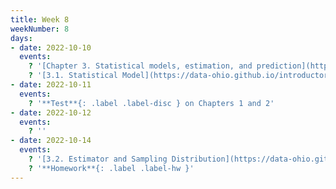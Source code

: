 ```yaml
---
title: Week 8
weekNumber: 8
days:
- date: 2022-10-10
  events:
    ? '[Chapter 3. Statistical models, estimation, and prediction](https://data-ohio.github.io/introductory-data-science/3/3_models.html)'
    ? '[3.1. Statistical Model](https://data-ohio.github.io/introductory-data-science/3/1/3_1_statistical.html)'
- date: 2022-10-11
  events:
    ? '**Test**{: .label .label-disc } on Chapters 1 and 2'
- date: 2022-10-12
  events:
    ? ''
- date: 2022-10-14
  events:
    ? '[3.2. Estimator and Sampling Distribution](https://data-ohio.github.io/introductory-data-science/3/2/3_2_estimator.html)'
    ? '**Homework**{: .label .label-hw }'
---
```


